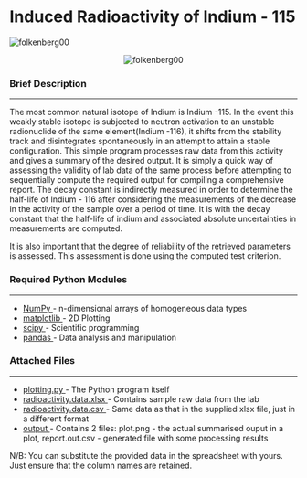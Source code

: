 <h1 align="left" style="float: left;">Induced Radioactivity of Indium - 115</h1>
<p align="left"> <img src="https://komarev.com/ghpvc/?username=folkenberg00&label=Profile%20views&color=0e75b6&style=flat" alt="folkenberg00" /> </p>
<p align='center'><img src="https://github.com/folkenberg00/Induced-Radioactivity-of-Indium-115/blob/main/output/plot.png" alt="folkenberg00" /></p>
<h3 align="left">Brief Description</h3>
<hr width="100%" color="white" size="2px"/>
<p>The most common natural isotope of Indium is Indium -115. In the event this weakly stable isotope is subjected to neutron activation to an unstable radionuclide of the same element(Indium -116), it shifts from the stability track and disintegrates spontaneously in an attempt to attain a stable configuration. This simple program processes raw data from this activity and gives a summary of the desired output. It is simply a quick way of assessing the validity of lab data of the same process before attempting to sequentially compute the required output for compiling a comprehensive report. 
The decay constant is indirectly measured in order to determine the half-life of Indium - 116 after considering the measurements of the decrease in the activity of the sample over a period of time. It is with the decay constant that the half-life of indium and associated absolute uncertainties in measurements are computed.</p>
<p>It is also important that the degree of reliability of the retrieved parameters is assessed. This assessment is done using the computed test criterion.</p>
<h3 align="left">Required Python Modules</h3>
<hr width="100%" color="white" size="2px"/>
<ul>
  <li><a href="https://numpy.org/doc/stable/user/whatisnumpy.html">NumPy </a>- n-dimensional arrays of homogeneous data types</li>
  <li><a href="https://matplotlib.org/stable/users/index">matplotlib </a>- 2D Plotting</li>
  <li><a href="https://scipy.org/">scipy </a>- Scientific programming</li>
  <li><a href="https://pandas.pydata.org/">pandas </a>- Data analysis and manipulation</li>
  
</ul>
<h3 align="left">Attached Files</h3>
<hr width="100%" color="white" size="2px"/>
<ul>
  <li><a href="https://github.com/folkenberg00/Induced-Radioactivity-of-Indium-115/blob/main/plotting.py">plotting.py </a>- The Python program itself</li>
  <li><a href="https://github.com/folkenberg00/Induced-Radioactivity-of-Indium-115/blob/main/radioactivity.data.xlsx">radioactivity.data.xlsx </a>- Contains sample raw data from the lab</li>
  <li><a href="https://github.com/folkenberg00/Induced-Radioactivity-of-Indium-115/blob/main/radioactivity.data.csv">radioactivity.data.csv </a>- Same data as that in the supplied xlsx file, just in a different format</li>
  <li><a href="https://github.com/folkenberg00/Induced-Radioactivity-of-Indium-115/tree/main/output">output </a>- Contains 2 files: plot.png - the actual summarised ouput in a plot, report.out.csv - generated file with some processing results </li>
</ul>

N/B: You can substitute the provided data in the spreadsheet with yours. Just ensure that the column names are retained.
